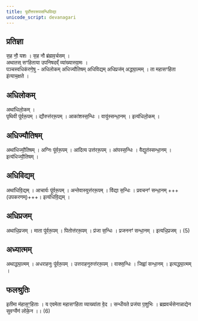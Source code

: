 ```yaml
---
title: पूर्वोत्तररूपसन्धिविद्या
unicode_script: devanagari
---
```


## प्रतिज्ञा
स॒ह नौ॒ यशः । स॒ह नौ ब्र॑ह्मव॒र्चसम् ।  
अथातस् सꣳहिताया उपनिषदव्ँ व्या॑ख्यास्या॒मः ।  
पञ्चस्वधिक॑रणे॒षु - अधिलोकम् अधिज्यौतिषम् अधिविद्यम् अधिप्रज॑म् अद्ध्या॒त्मम् । ता महासꣳहिता इ॑त्याच॒क्षते । 

## अधिलोकम्
अथा॑धिलो॒कम् ।  
पृथिवी पू॑र्वरू॒पम् । द्यौरुत्त॑ररू॒पम् । आका॑शस्स॒न्धिः । वायु॑स्सन्धा॒नम् । इत्य॑धिलो॒कम् । 

## अधिज्यौतिषम्
अथा॑धिज्यौ॒तिषम् । अग्निः पू॑र्वरू॒पम् । आदित्य उत्त॑ररू॒पम् । आ॑पस्स॒न्धिः । वैद्युत॑स्सन्धा॒नम् । इत्य॑धिज्यौ॒तिषम् । 

## अधिविद्यम्
अथा॑धिवि॒द्यम् । आचार्यः पू॑र्वरू॒पम् । अन्तेवास्युत्त॑ररू॒पम् । वि॑द्या स॒न्धिः । प्रवचनꣳ॑ सन्धा॒नम्  +++(उपकरणम्)+++। इत्य॑धिवि॒द्यम् ।

## अधिप्रजम् 
अथाधि॒प्रजम् । माता पू॑र्वरू॒पम् । पितोत्त॑ररू॒पम् । प्र॑जा स॒न्धिः । प्रजननꣳ॑ सन्धा॒नम् । इत्यधि॒प्रजम् । (5)


## अध्यात्मम्
अथाद्ध्या॒त्मम् । अधराहनुः पू॑र्वरू॒पम् । उत्तराहनुरुत्त॑ररू॒पम् । वाक्स॒न्धिः । जिह्वा॑ सन्धा॒नम् । इत्यद्ध्या॒त्मम् । 

## फलश्रुतिः
इतीमा म॑हास॒ꣳ॒हिताः । य एवमेता महासꣳहिता व्याख्या॑ता वे॒द । सन्धीयते प्रज॑या प॒शुभिः । ब्रह्मवर्चसेनान्नाद्येन सुवर्ग्येण॑ लोके॒न ।। (6)